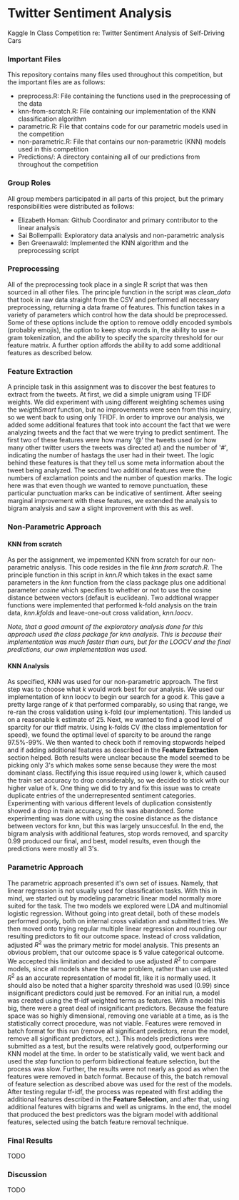 # Twitter Sentiment Analysis
Kaggle In Class Competition re: Twitter Sentiment Analysis of Self-Driving Cars



### Important Files

This repository contains many files used throughout this competition, but the important files are as follows:

* preprocess.R: File containing the functions used in the preprocessing of the data
* knn-from-scratch.R: File containing our implementation of the KNN classification algorithm
* parametric.R: File that contains code for our parametric models used in the competition
* non-parametric.R: File that contains our non-parametric (KNN) models used in this competition
* Predictions/: A directory containing all of our predictions from throughout the competition



### Group Roles

All group members participated in all parts of this project, but the primary responsibilities were distributed as follows:

* Elizabeth Homan: Github Coordinator and primary contributor to the linear analysis
* Sai Bollempalli: Exploratory data analysis and non-parametric analysis
* Ben Greenawald: Implemented the KNN algorithm and the preprocessing script



### Preprocessing

All of the preprocessing took place in a single R script that was then sourced in all other files. The principle function in the script was *clean_data* that took in raw data straight from the CSV and performed all necessary preprocessing, returning a data frame of features. This function takes in a variety of parameters which control how the data should be preprocessed. Some of these options include the option to remove oddly encoded symbols (probably emojis), the option to keep stop words in, the ability to use n-gram tokenization, and the ability to specify the sparcity threshold for our feature matrix. A further option affords the ability to add some additional features as described below. 



### Feature Extraction

A principle task in this assignment was to discover the best features to extract from the tweets. At first, we did a simple unigram using TFIDF weights. We did experiment with using different weighting schemes using the *weigthSmart* function, but no improvements were seen from this inquiry, so we went back to using only TFIDF. In order to improve our analysis, we added some additional features that took into account the fact that we were analyzing tweets and the fact that we were trying to predict sentiment. The first two of these features were how many '@' the tweets used (or how many other twitter users the tweets was directed at) and the number of '#', indicating the number of hastags the user had in their tweet. The logic behind these features is that they tell us some meta information about the tweet being analyzed. The second two additional features were the numbers of exclamation points and the number of question marks. The logic here was that even though we wanted to remove punctuation, these particular punctuation marks can be indicative of sentiment. After seeing marginal improvement with these features, we extended the analysis to bigram analysis and saw a slight improvement with this as well.

### Non-Parametric Approach

#### KNN from scratch

As per the assignment, we impemented KNN from scratch for our non-parametric analysis. This code resides in the file *knn from scratch.R*. The principle function in this script in *knn.R* which takes in the exact same parameters in the *knn* function from the class package plus one additional parameter *cosine* which specifies to whether or not to use the cosine distance between vectors (default is euclidean). Two addtional wrapper functions were implemented that performed k-fold analysis on the train data, *knn.kfolds* and leave-one-out cross validation, *knn.loocv*.

*Note, that a good amount of the exploratory analysis done for this approach used the class package for knn analysis. This is because their implementation was much faster than ours, but for the LOOCV and the final predictions, our own implementation was used*. 

#### KNN Analysis

As specified, KNN was used for our non-parametric approach. The first step was to choose what *k* would work best for our analysis. We used our implementation of knn loocv to begin our search for a good *k*. This gave a pretty large range of *k* that performed comparably, so using that range, we re-ran the cross validation using k-fold (our implementation). This landed us on a reasonable k estimate of 25. Next, we wanted to find a good level of sparcity for our tfidf matrix. Using k-folds CV (the class implementation for speed), we found the optimal level of sparcity to be around the range 97.5%-99%. We then wanted to check both if removing stopwords helped and if adding additional features as described in the **Feature Extraction** section helped. Both results were unclear because the model seemed to be picking only 3's which makes some sense because they were the most dominant class. Rectifying this issue required using lower k, which caused the train set accuracy to drop considerably, so we decided to stick with our higher value of k. One thing we did to try and fix this issue was to create duplicate entries of the underrepresented sentiment categories. Experimenting with various different levels of duplication consistently showed a drop in train accuracy, so this was abandoned. Some experimenting was done with using the cosine distance as the distance between vectors for knn, but this was largely unsuccesful. In the end, the bigram analysis with additional features, stop words removed, and sparcity 0.99 produced our final, and best, model results, even though the predictions were mostly all 3's.

### Parametric Approach

The parametric approach presented it's own set of issues. Namely, that linear regression is not usually used for classification tasks. With this in mind, we started out by modeling parametric linear model normally more suited for the task. The two models we explored were LDA and multinomial logistic regression. Without going into great detail, both of these models performed poorly, both on internal cross validation and submitted tries. We then moved onto trying regular multiple linear regression and rounding our resulting predictors to fit our outcome space. Instead of cross validation, adjusted $R^2$ was the primary metric for model analysis. This presents an obvious problem, that our outcome space is 5 value categorical outcome. We accepted this limitation and decided to use adjusted $R^2$ to compare models, since all models share the same problem, rather than use adjusted $R^2$ as an accurate representation of model fit, like it is normally used. It should also be noted that a higher sparcity threshold was used (0.99) since insignificant predictors could just be removed. For an initial run, a model was created using the tf-idf weighted terms as features. With a model this big, there were a great deal of insignificant predictors. Because the feature space was so highly dimensional, removing one variable at a time, as is the statistically correct procedure, was not viable. Features were removed in batch format for this run (remove all significant predictors, rerun the model, remove all significant predictors, ect.). This models predictions were submitted as a test, but the results were relatively good, outperforming our KNN model at the time. In order to be statistically valid, we went back and used the *step* function to perform bidirectional feature selection, but the process was slow. Further, the results were not nearly as good as when the features were removed in batch format. Because of this, the batch removal of feature selection as described above was used for the rest of the models. After testing regular tf-idf, the process was repeated with first adding the additional features described in the **Feature Selection**, and after that, using additional features with bigrams and well as unigrams. In the end, the model that produced the best predictors was the bigram model with additional features, selected using the batch feature removal technique.

### Final Results

TODO



### Discussion

TODO
